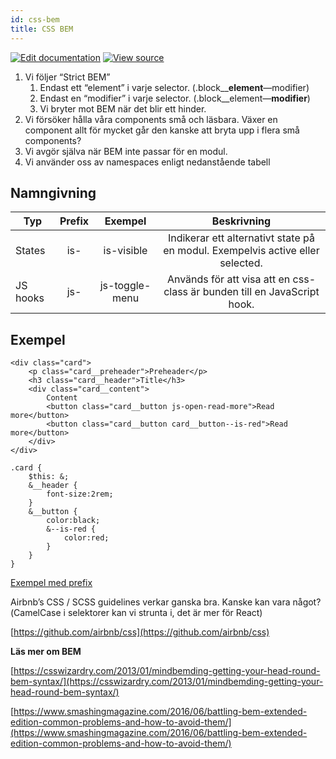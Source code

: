 ```yaml
---
id: css-bem
title: CSS BEM
---
```


[![Edit documentation](https://img.shields.io/badge/GITHUB-edit%20doc-green.svg)](https://github.com/DanielJohnsson87/raket-factory/blob/master/docusaurus/docs/code-standard/css-bem.md)
[![View source](https://img.shields.io/badge/GITHUB-view%20source-green.svg)](https://github.com/DanielJohnsson87/raket-factory/tree/master/dionysos)

1. Vi följer “Strict BEM”
    1. Endast ett “element” i varje selector. (.block__**element**—modifier)
    2. Endast en “modifier” i varje selector. (.block__element—**modifier**)
    3. Vi bryter mot BEM när det blir ett hinder.
2. Vi försöker hålla våra components små och läsbara. Växer en component allt för mycket går den kanske att bryta upp i flera små components?
3. Vi avgör själva när BEM inte passar för en modul.
4. Vi använder oss av namespaces enligt nedanstående tabell

## Namngivning

| Typ           | Prefix | Exempel         | Beskrivning  |
| ------------- |:------:|:---------------:| :-----------:|
| States        | is-    | is-visible   	 | Indikerar ett alternativt state på en modul. Exempelvis active eller selected.    |
| JS hooks      | js-    | js-toggle-menu  | Används för att visa att en css-class är bunden till en JavaScript hook.    |

## Exempel

```
<div class="card">
	<p class="card__preheader">Preheader</p>
 	<h3 class="card__header">Title</h3>
 	<div class="card__content">
		Content
 		<button class="card__button js-open-read-more">Read more</button>
 		<button class="card__button card__button--is-red">Read more</button>
 	</div>
</div>
```

```
.card {
	$this: &;
	&__header {
		font-size:2rem;
	}
	&__button {
		color:black;
		&--is-red {
			color:red;
		}
	}
}
```
[Exempel med prefix](https://www.notion.so/6b7fa01564d546369e2308214d81b045)

Airbnb’s CSS / SCSS guidelines verkar ganska bra. Kanske kan vara något?(CamelCase i selektorer kan vi strunta i, det är mer för React)

[https://github.com/airbnb/css](https://github.com/airbnb/css)

**Läs mer om BEM**

[https://csswizardry.com/2013/01/mindbemding-getting-your-head-round-bem-syntax/](https://csswizardry.com/2013/01/mindbemding-getting-your-head-round-bem-syntax/)

[https://www.smashingmagazine.com/2016/06/battling-bem-extended-edition-common-problems-and-how-to-avoid-them/](https://www.smashingmagazine.com/2016/06/battling-bem-extended-edition-common-problems-and-how-to-avoid-them/)

